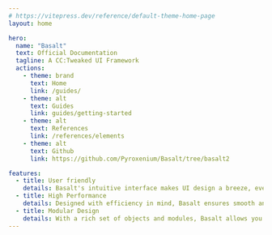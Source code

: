 ```yaml
---
# https://vitepress.dev/reference/default-theme-home-page
layout: home

hero:
  name: "Basalt"
  text: Official Documentation
  tagline: A CC:Tweaked UI Framework
  actions:
    - theme: brand
      text: Home
      link: /guides/
    - theme: alt
      text: Guides
      link: guides/getting-started
    - theme: alt
      text: References
      link: /references/elements
    - theme: alt
      text: Github
      link: https://github.com/Pyroxenium/Basalt/tree/basalt2

features:
  - title: User friendly
    details: Basalt's intuitive interface makes UI design a breeze, even for beginners. Experience seamless integration without the steep learning curve.
  - title: High Performance
    details: Designed with efficiency in mind, Basalt ensures smooth and responsive interfaces, even for the most complex applications.
  - title: Modular Design
    details: With a rich set of objects and modules, Basalt allows you to craft custom experiences, scaling up or down based on your needs.
---
```


